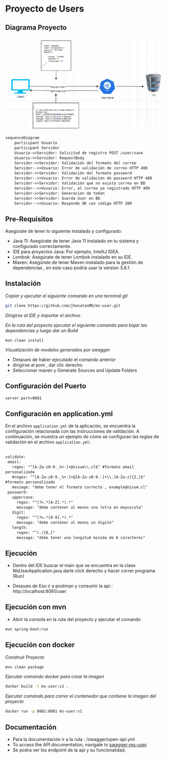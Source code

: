 # Proyecto de Users

## Diagrama Proyecto
![img.png](img.png)

```mermaid
sequenceDiagram
    participant Usuario
    participant Servidor
    Usuario->>Servidor: Solicitud de registro POST /user/save
    Usuario->>Servidor: RequestBody
    Servidor->>Servidor: Validación del formato del correo
    Servidor-->>Usuario: Error de validación de correo HTTP 400
    Servidor->>Servidor: Validación del formato password
    Servidor-->>Usuario: Error de validación de password HTTP 400
    Servidor->>Servidor: Validación que no exista correo en BD
    Servidor-->>Usuario: Error, el correo ya registrado HTTP 409
    Servidor->>Servidor: Generacion de token
    Servidor->>Servidor: Guarda User en BD
    Servidor-->>Usuario: Responde OK con código HTTP 200
```
## Pre-Requisitos

Asegúrate de tener lo siguiente instalado y configurado:

- Java 11: Asegúrate de tener Java 11 instalado en tu sistema y configurado correctamente.
- IDE para proyectos Java: Por ejemplo, IntelliJ IDEA.
- Lombok: Asegúrate de tener Lombok instalado en su IDE.
- Maven: Asegúrate de tener Maven instalado para la gestión de dependencias , en este caso podria usar la version 3.8.1.

## Instalación

_Copiar y ejecutar el siguiente comando en una terminal git_

```bash
git clone https://github.com/jhonatanMD/ms-user.git
```

_Dirigirse al IDE y importar el archivo_

_En la ruta del proyecto ejecutar el siguiente comando para bajar las dependencias y luego dar un Build_
```
mvn clean install
```
_Visualización de modelos generados por swagger_
- Despues de haber ejecutado el comando anterior
- dirigirse al pom , dar clic derecho
- Seleccionar maven y Generate Sources and Update Folders

## Configuración del Puerto
```
server.port=8081
```
## Configuración en application.yml

En el archivo `application.yml` de la aplicación, se encuentra la configuración relacionada con las instrucciones de validación. A continuación, se muestra un ejemplo de cómo se configuran las reglas de validación en el archivo `application.yml`:

```properties

validate:
 email:
   regex: "^[A-Za-z0-9._%+-]+@nisum\\.cl$" #formato email personalizado
   #regex: "^[A-Za-z0-9._%+-]+@[A-Za-z0-9.-]+\\.[A-Za-z]{2,}$" #formato personalizado
   message: "debe tener el formato correcto , example@nisum.cl"
 password:
   uppercase:
     regex: "^(?=.*[A-Z].*).*"
     message: "debe contener al menos una letra en mayuscula"
   digit:
     regex: "^(?=.*[0-9].*).*"
     message: "debe contener al menos un digito"
   length:
     regex: "^(.){8,}"
     message: "debe tener una longitud minima de 8 caracteres"
```

## Ejecución

* Dentro del IDE buscar el main que se encuentra en la clase MsUserApplication.java darle click derecho y hacer correr programa (Run)

* Despues de Eso ir a postman y consumir la api : http://localhost:8081/user

## Ejecución con mvn

* Abrir la consola en la ruta del proyecto y ejecutar el comando

```bash 
mvn spring-boot:run
``` 
## Ejecución con docker


_Construir Proyecto_
```bash 
mvn clean package
``` 
_Ejecutar comando docker para crear la imagen_
```bash
docker build -t ms-user:v1 .
```
_Ejecutar comando para correr el contenedor que contiene la imagen del proyecto_
```bash 
docker run -p 8081:8081 ms-user:v1
``` 

## Documentación

* Para la documentación ir a la ruta : /swagger/open-api.yml
* To access the API documentation, navigate to [swagger-ms-user](http://localhost:8081/swagger-ui.html#/User).
* Se podra ver los endpoint de la api y su funcionalidad.


